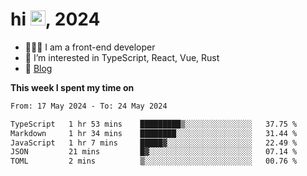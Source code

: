 <h1> hi <img src="https://raw.githubusercontent.com/blackcater/blackcater/main/images/Hi.gif" height="24" />, 2024 </h1>

- 🧑🏻‍💻 I am a front-end developer
- 👀 I’m interested in TypeScript, React, Vue, Rust
- 📝 [Blog](https://note.yixiaojiu.top)

**This week I spent my time on** 

<!--START_SECTION:waka-->

```txt
From: 17 May 2024 - To: 24 May 2024

TypeScript   1 hr 53 mins    █████████▒░░░░░░░░░░░░░░░   37.75 %
Markdown     1 hr 34 mins    ████████░░░░░░░░░░░░░░░░░   31.44 %
JavaScript   1 hr 7 mins     █████▓░░░░░░░░░░░░░░░░░░░   22.49 %
JSON         21 mins         █▓░░░░░░░░░░░░░░░░░░░░░░░   07.14 %
TOML         2 mins          ▒░░░░░░░░░░░░░░░░░░░░░░░░   00.76 %
```

<!--END_SECTION:waka-->

